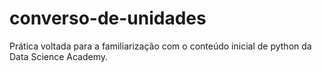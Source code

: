 # converso-de-unidades
 Prática voltada para a familiarização com o conteúdo inicial de python da Data Science Academy.
